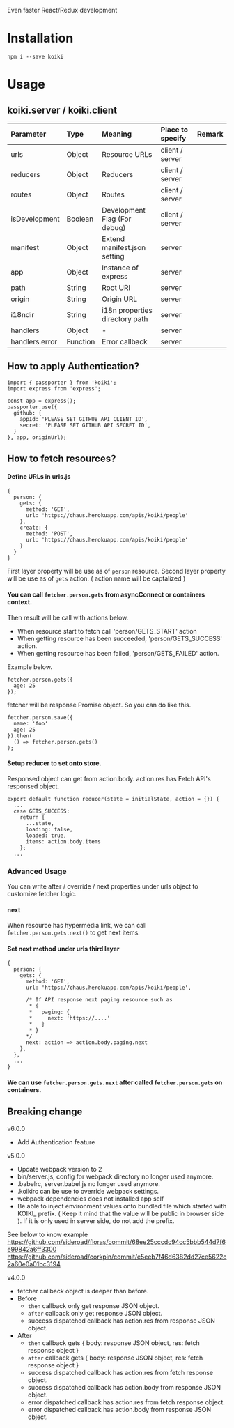 Even faster React/Redux development

# Installation

```
npm i --save koiki
```

# Usage

## koiki.server / koiki.client
|Parameter     |Type             |Meaning                        |Place to specify |Remark  |
|:-------------|:----------------|:------------------------------|:----------------|:-------|
|urls          |Object           |Resource URLs                  | client / server |        |
|reducers      |Object           |Reducers                       | client / server |        |
|routes        |Object           |Routes                         | client / server |        |
|isDevelopment |Boolean          |Development Flag (For debug)   | client / server |        |
|manifest      |Object           |Extend manifest.json setting   | server          |        |
|app           |Object           |Instance of express            | server          |        |
|path          |String           |Root URI                       | server          |        |
|origin        |String           |Origin URL                     | server          |        |
|i18ndir       |String           |i18n properties directory path | server          |        |
|handlers      |Object           |-                              | server          |        |
|handlers.error|Function         |Error callback                 | server          |        |

## How to apply Authentication?
```
import { passporter } from 'koiki';
import express from 'express';

const app = express();
passporter.use({
  github: {
    appId: 'PLEASE SET GITHUB API CLIENT ID',
    secret: 'PLEASE SET GITHUB API SECRET ID',
  }
}, app, originUrl);
```

## How to fetch resources?
#### Define URLs in urls.js
```
{
  person: {
    gets: {
      method: 'GET',
      url: 'https://chaus.herokuapp.com/apis/koiki/people'
    },
    create: {
      method: 'POST',
      url: 'https://chaus.herokuapp.com/apis/koiki/people'      
    }
  }
}
```
First layer property will be use as of `person` resource.
Second layer property will be use as of `gets` action. ( action name will be captalized )

#### You can call `fetcher.person.gets` from asyncConnect or containers context.
Then result will be call with actions below.
- When resource start to fetch call 'person/GETS_START' action
- When getting resource has been succeeded, 'person/GETS_SUCCESS' action.
- When getting resource has been failed, 'person/GETS_FAILED' action.

Example below.
```
fetcher.person.gets({
  age: 25
});
```
fetcher will be response Promise object. So you can do like this.
```
fetcher.person.save({
  name: 'foo'
  age: 25
}).then(
  () => fetcher.person.gets()
);
```

#### Setup reducer to set onto store.

Responsed object can get from action.body.
action.res has Fetch API's responsed object.
```
export default function reducer(state = initialState, action = {}) {
  ...
  case GETS_SUCCESS:
    return {
      ...state,
      loading: false,
      loaded: true,
      items: action.body.items
    };
  ...
```


### Advanced Usage

You can write after / override / next properties under urls object to customize fetcher logic.


#### next

When resource has hypermedia link, we can call `fetcher.person.gets.next()` to get next items.

#### Set next method under urls third layer
```
{
  person: {
    gets: {
      method: 'GET',
      url: 'https://chaus.herokuapp.com/apis/koiki/people',

      /* If API response next paging resource such as
       * {
       *   paging: {
       *     next: 'https://....'
       *   }
       * }
      */
      next: action => action.body.paging.next
    },
  },
  ...
}
```

#### We can use `fetcher.person.gets.next` after called `fetcher.person.gets` on containers.


## Breaking change
v6.0.0
- Add Authentication feature

v5.0.0
- Update webpack version to 2
- bin/server.js, config for webpack directory no longer used anymore.
- .babelrc, server.babel.js no longer used anymore.
- .koikirc can be use to override webpack settings.
- webpack dependencies does not installed app self
- Be able to inject environment values onto bundled file which started with KOIKI_ prefix. ( Keep it mind that the value will be public in browser side ). If it is only used in server side, do not add the prefix.

See below to know example
https://github.com/sideroad/floras/commit/68ee25cccdc94cc5bbb544d7f6e99842a6ff3300
https://github.com/sideroad/corkpin/commit/e5eeb7f46d6382dd27ce5622c2a60e0a01bc3194

v4.0.0
- fetcher callback object is deeper than before.
 - Before
   - `then` callback only get response JSON object.
   - `after` callback only get response JSON object.
   - success dispatched callback has action.res from response JSON object.
 - After
   - `then` callback gets { body: response JSON object, res: fetch response object }
   - `after` callback gets { body: response JSON object, res: fetch response object }
   - success dispatched callback has action.res from fetch response object.
   - success dispatched callback has action.body from response JSON object.
   - error dispatched callback has action.res from fetch response object.
   - error dispatched callback has action.body from response JSON object.
